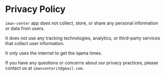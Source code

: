 # Privacy Policy

`iman-center` app does not collect, store, or share any personal information or data from users.


It does not use any tracking technologies, analytics, or third-party services that collect user information. 

It only uses the internet to get the iqama times. 

If you have any questions or concerns about our privacy practices, please contact us at `imancenterit@gmail.com`.